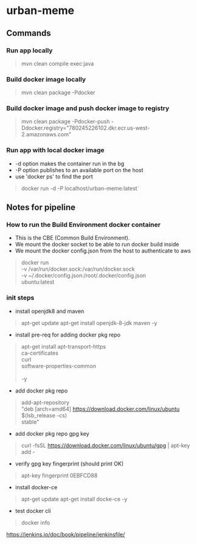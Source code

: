 urban-meme
==========

Commands
--------


### Run app locally
> mvn clean compile exec:java

### Build docker image locally
> mvn clean package -Pdocker

### Build docker image and push docker image to registry
> mvn clean package -Pdocker-push -Ddocker.registry="780245226102.dkr.ecr.us-west-2.amazonaws.com"

### Run app with local docker image 

- -d option makes the container run in the bg
- -P option publishes to an available port on the host
- use 'docker ps' to find the port 

> docker run -d -P localhost/urban-meme:latest`


Notes for pipeline
------------------


### How to run the Build Environment docker container

- This is the CBE (Common Build Environment).
- We mount the docker socket to be able to run docker build inside
- We mount the docker config.json from the host to authenticate to aws

> docker run \
 -v /var/run/docker.sock:/var/run/docker.sock \
 -v ~/.docker/config.json:/root/.docker/config.json \
 ubuntu:latest

### init steps

- install openjdk8 and maven

>apt-get update
>apt-get install openjdk-8-jdk maven -y

- install pre-req for adding docker pkg repo

> apt-get install apt-transport-https \
>    ca-certificates \
>    curl \
>    software-properties-common \
>    \
>    -y

- add docker pkg repo

>add-apt-repository \
>   "deb [arch=amd64] https://download.docker.com/linux/ubuntu \
>   $(lsb_release -cs) \
>   stable"

- add docker pkg repo gpg key

> curl -fsSL https://download.docker.com/linux/ubuntu/gpg | apt-key add -

- verify gpg key fingerprint (should print OK)

> apt-key fingerprint 0EBFCD88

- install docker-ce

> apt-get update
> apt-get install docke-ce -y

- test docker cli

> docker info


https://jenkins.io/doc/book/pipeline/jenkinsfile/
